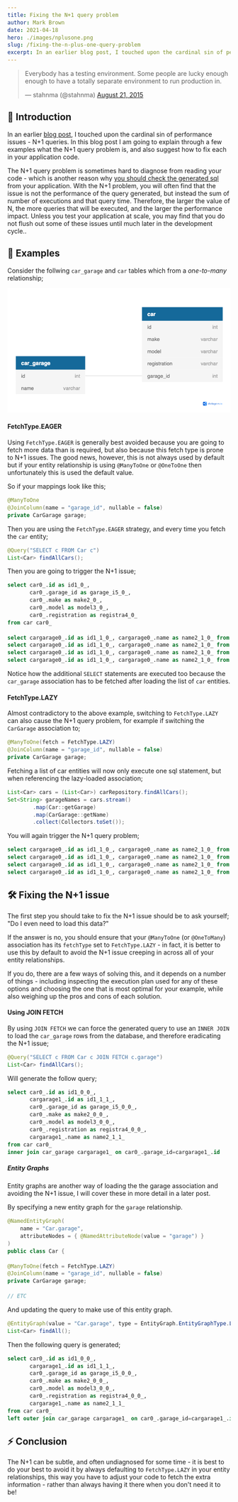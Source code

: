 ```yaml
---
title: Fixing the N+1 query problem
author: Mark Brown
date: 2021-04-18
hero: ./images/nplusone.png
slug: /fixing-the-n-plus-one-query-problem
excerpt: In an earlier blog post, I touched upon the cardinal sin of performance issues - N+1 queries. In this blog post I am going to explain through a few examples what the N+1 query problem is, and also suggest how to fix each in your application code.
---
```


<blockquote class="twitter-tweet tw-align-center"><p lang="en" dir="ltr">Everybody has a testing environment. Some people are lucky enough enough to have a totally separate environment to run production in.</p>&mdash; stahnma (@stahnma) <a href="https://twitter.com/stahnma/status/634849376343429120?ref_src=twsrc%5Etfw">August 21, 2015</a></blockquote>

## 👋 Introduction
In an earlier [blog post](https://marktjbrown.com/improve-query-caching-with-in-clause-padding), I touched upon the cardinal sin of performance issues - N+1 queries. In this blog post I am going to explain through a few examples what the N+1 query problem is, and also suggest how to fix each in your application code.

The N+1 query problem is sometimes hard to diagnose from reading your code - which is another reason why [you should check the generated sql](https://marktjbrown.com/criteria-query) from your application. With the N+1 problem, you will often find that the issue is not the performance of the query generated, but instead the sum of number of executions and that query time. Therefore, the larger the value of N, the more queries that will be executed, and the larger the performance impact. Unless you test your application at scale, you may find that you do not flush out some of these issues until much later in the development cycle..

## 🧐 Examples
Consider the follwing `car_garage` and `car` tables which from a _one-to-many_ relationship;

<div className="Image__Small">
  <img
    src="./images/schema.png"
    title="Empty in clause"
    alt="f"
  />
</div>

#### FetchType.EAGER
Using `FetchType.EAGER` is generally best avoided because you are going to fetch more data than is required, but also because this fetch type is prone to N+1 issues. The good news, however, this is not always used by default but if your entity relationship is using `@ManyToOne` or `@OneToOne` then unfortunately this is used the default value. 

So if your mappings look like this;

```java
@ManyToOne
@JoinColumn(name = "garage_id", nullable = false)
private CarGarage garage;
```

Then you are using the `FetchType.EAGER` strategy, and every time you fetch the `car` entity;

```java
@Query("SELECT c FROM Car c")
List<Car> findAllCars();
```

Then you are going to trigger the N+1 issue;

```sql
select car0_.id as id1_0_, 
       car0_.garage_id as garage_i5_0_, 
       car0_.make as make2_0_, 
       car0_.model as model3_0_, 
       car0_.registration as registra4_0_ 
from car car0_

select cargarage0_.id as id1_1_0_, cargarage0_.name as name2_1_0_ from car_garage cargarage0_ where cargarage0_.id=?
select cargarage0_.id as id1_1_0_, cargarage0_.name as name2_1_0_ from car_garage cargarage0_ where cargarage0_.id=?
select cargarage0_.id as id1_1_0_, cargarage0_.name as name2_1_0_ from car_garage cargarage0_ where cargarage0_.id=?
select cargarage0_.id as id1_1_0_, cargarage0_.name as name2_1_0_ from car_garage cargarage0_ where cargarage0_.id=?
```

Notice how the additional `SELECT` statements are executed too because the `car_garage` association has to be fetched after loading the list of `car` entities.

#### FetchType.LAZY
Almost contradictory to the above example, switching to `FetchType.LAZY` can also cause the N+1 query problem, for example if switching the `CarGarage` association to;

```java
@ManyToOne(fetch = FetchType.LAZY)
@JoinColumn(name = "garage_id", nullable = false)
private CarGarage garage;
```
Fetching a list of car entities will now only execute one sql statement, but when referencing the lazy-loaded association;

```java
List<Car> cars = (List<Car>) carRepository.findAllCars();
Set<String> garageNames = cars.stream()
        .map(Car::getGarage)
        .map(CarGarage::getName)
        .collect(Collectors.toSet());
```

You will again trigger the N+1 query problem;

```sql
select cargarage0_.id as id1_1_0_, cargarage0_.name as name2_1_0_ from car_garage cargarage0_ where cargarage0_.id=?
select cargarage0_.id as id1_1_0_, cargarage0_.name as name2_1_0_ from car_garage cargarage0_ where cargarage0_.id=?
select cargarage0_.id as id1_1_0_, cargarage0_.name as name2_1_0_ from car_garage cargarage0_ where cargarage0_.id=?
select cargarage0_.id as id1_1_0_, cargarage0_.name as name2_1_0_ from car_garage cargarage0_ where cargarage0_.id=?
```

## 🛠 Fixing the N+1 issue
The first step you should take to fix the N+1 issue should be to ask yourself; "Do I even need to load this data?"

If the answer is no, you should ensure that your `@ManyToOne` (or `@OneToMany`) association has its `fetchType` set to `FetchType.LAZY` - in fact, it is better to use this by default to avoid the N+1 issue creeping in across all of your entity relationships.

If you do, there are a few ways of solving this, and it depends on a number of things - including inspecting the execution plan used for any of these options and choosing the one that is most optimal for your example, while also weighing up the pros and cons of each solution.

#### Using JOIN FETCH
By using `JOIN FETCH` we can force the generated query to use an `INNER JOIN` to load the `car_garage` rows from the database, and therefore eradicating the N+1 issue;

```java
@Query("SELECT c FROM Car c JOIN FETCH c.garage")
List<Car> findAllCars();
```

Will generate the follow query;

```sql
select car0_.id as id1_0_0_, 
       cargarage1_.id as id1_1_1_, 
       car0_.garage_id as garage_i5_0_0_, 
       car0_.make as make2_0_0_, 
       car0_.model as model3_0_0_, 
       car0_.registration as registra4_0_0_, 
       cargarage1_.name as name2_1_1_ 
from car car0_ 
inner join car_garage cargarage1_ on car0_.garage_id=cargarage1_.id 
```

##### Entity Graphs
Entity graphs are another way of loading the the garage association and avoiding the N+1 issue, I will cover these in more detail in a later post.

By specifying a new entity graph for the `garage` relationship.

```java
@NamedEntityGraph(
    name = "Car.garage",
    attributeNodes = { @NamedAttributeNode(value = "garage") }
)
public class Car {

@ManyToOne(fetch = FetchType.LAZY)
@JoinColumn(name = "garage_id", nullable = false)
private CarGarage garage;

// ETC
```

And updating the query to make use of this entity graph.

```java
@EntityGraph(value = "Car.garage", type = EntityGraph.EntityGraphType.LOAD)
List<Car> findAll();
```

Then the following query is generated;

```sql
select car0_.id as id1_0_0_, 
       cargarage1_.id as id1_1_1_, 
       car0_.garage_id as garage_i5_0_0_, 
       car0_.make as make2_0_0_, 
       car0_.model as model3_0_0_, 
       car0_.registration as registra4_0_0_, 
       cargarage1_.name as name2_1_1_ 
from car car0_ 
left outer join car_garage cargarage1_ on car0_.garage_id=cargarage1_.id
```

## ⚡️ Conclusion
The N+1 can be subtle, and often undiagnosed for some time - it is best to do your best to avoid it by always defaulting to `FetchType.LAZY` in your entity relationships, this way you have to adjust your code to fetch the extra information - rather than always having it there when you don't need it to be!